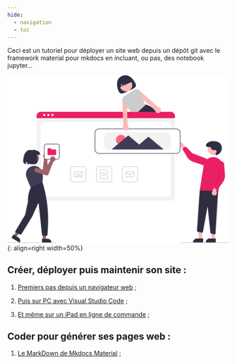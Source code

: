 ```yaml
---
hide:
  - navigation
  - toc
---
```


Ceci est un tutoriel pour déployer un site web depuis un dépôt git avec le framework material pour mkdocs en incluant, ou pas, des notebook jupyter...

![building_websites](images/undraw_building_websites_i78t.svg){: align=right width=50%}

## Créer, déployer puis maintenir son site :

1. [Premiers pas depuis un navigateur web](./PremiersPas) ;

2. [Puis sur PC avec Visual Studio Code](./PCW10-VSC) ;

3. [Et même sur un iPad en ligne de commande](./iPad.md) ;


## Coder pour générer ses pages web  :

1. [Le MarkDown de Mkdocs Material](MarkDown-Mkdocs_Material.md) ;









